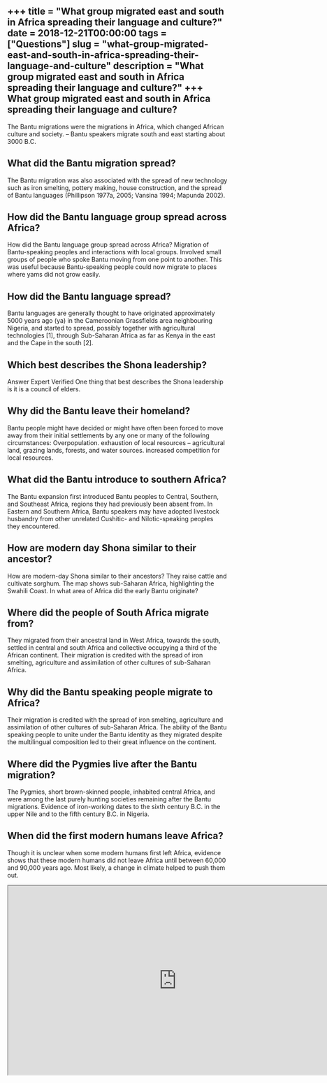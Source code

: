 +++
title = "What group migrated east and south in Africa spreading their language and culture?"
date = 2018-12-21T00:00:00
tags = ["Questions"]
slug = "what-group-migrated-east-and-south-in-africa-spreading-their-language-and-culture"
description = "What group migrated east and south in Africa spreading their language and culture?"
+++
What group migrated east and south in Africa spreading their language and culture?
----------------------------------------------------------------------------------

The Bantu migrations were the migrations in Africa, which changed African culture and society. – Bantu speakers migrate south and east starting about 3000 B.C.

What did the Bantu migration spread?
------------------------------------

The Bantu migration was also associated with the spread of new technology such as iron smelting, pottery making, house construction, and the spread of Bantu languages (Phillipson 1977a, 2005; Vansina 1994; Mapunda 2002).

How did the Bantu language group spread across Africa?
------------------------------------------------------

How did the Bantu language group spread across Africa? Migration of Bantu-speaking peoples and interactions with local groups. Involved small groups of people who spoke Bantu moving from one point to another. This was useful because Bantu-speaking people could now migrate to places where yams did not grow easily.

How did the Bantu language spread?
----------------------------------

Bantu languages are generally thought to have originated approximately 5000 years ago (ya) in the Cameroonian Grassfields area neighbouring Nigeria, and started to spread, possibly together with agricultural technologies \[1\], through Sub-Saharan Africa as far as Kenya in the east and the Cape in the south \[2\].

Which best describes the Shona leadership?
------------------------------------------

Answer Expert Verified One thing that best describes the Shona leadership is it is a council of elders.

Why did the Bantu leave their homeland?
---------------------------------------

Bantu people might have decided or might have often been forced to move away from their initial settlements by any one or many of the following circumstances: Overpopulation. exhaustion of local resources – agricultural land, grazing lands, forests, and water sources. increased competition for local resources.

What did the Bantu introduce to southern Africa?
------------------------------------------------

The Bantu expansion first introduced Bantu peoples to Central, Southern, and Southeast Africa, regions they had previously been absent from. In Eastern and Southern Africa, Bantu speakers may have adopted livestock husbandry from other unrelated Cushitic- and Nilotic-speaking peoples they encountered.

How are modern day Shona similar to their ancestor?
---------------------------------------------------

How are modern-day Shona similar to their ancestors? They raise cattle and cultivate sorghum. The map shows sub-Saharan Africa, highlighting the Swahili Coast. In what area of Africa did the early Bantu originate?

Where did the people of South Africa migrate from?
--------------------------------------------------

They migrated from their ancestral land in West Africa, towards the south, settled in central and south Africa and collective occupying a third of the African continent. Their migration is credited with the spread of iron smelting, agriculture and assimilation of other cultures of sub-Saharan Africa.

Why did the Bantu speaking people migrate to Africa?
----------------------------------------------------

Their migration is credited with the spread of iron smelting, agriculture and assimilation of other cultures of sub-Saharan Africa. The ability of the Bantu speaking people to unite under the Bantu identity as they migrated despite the multilingual composition led to their great influence on the continent.

Where did the Pygmies live after the Bantu migration?
-----------------------------------------------------

The Pygmies, short brown-skinned people, inhabited central Africa, and were among the last purely hunting societies remaining after the Bantu migrations. Evidence of iron-working dates to the sixth century B.C. in the upper Nile and to the fifth century B.C. in Nigeria.

When did the first modern humans leave Africa?
----------------------------------------------

Though it is unclear when some modern humans first left Africa, evidence shows that these modern humans did not leave Africa until between 60,000 and 90,000 years ago. Most likely, a change in climate helped to push them out.

<iframe allow="accelerometer; autoplay; clipboard-write; encrypted-media; gyroscope; picture-in-picture" allowfullscreen="" class="__youtube_prefs__  epyt-is-override  no-lazyload" data-no-lazy="1" data-origheight="433" data-origwidth="770" data-skipgform_ajax_framebjll="" height="433" id="_ytid_93845" loading="lazy" src="https://www.youtube.com/embed/cwuogpXtDOA?enablejsapi=1&autoplay=0&cc_load_policy=0&cc_lang_pref=&iv_load_policy=1&loop=0&modestbranding=0&rel=1&fs=1&playsinline=0&autohide=2&theme=dark&color=red&controls=1&" title="YouTube player" width="770"></iframe>